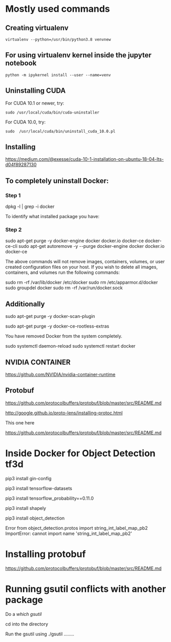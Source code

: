 # Mostly used commands

## Creating virtualenv
```
virtualenv --python=/usr/bin/python3.8 venvnew
```

## For using virtualenv kernel inside the jupyter notebook
```
python -m ipykernel install --user --name=venv
```

## Uninstalling CUDA


For CUDA 10.1 or newer, try:
```
sudo /usr/local/cuda/bin/cuda-uninstaller
```

For CUDA 10.0, try:
```
sudo  /usr/local/cuda/bin/uninstall_cuda_10.0.pl
```

## Installing

https://medium.com/@exesse/cuda-10-1-installation-on-ubuntu-18-04-lts-d04f89287130



## To completely uninstall Docker:

### Step 1

dpkg -l | grep -i docker

To identify what installed package you have:

### Step 2

sudo apt-get purge -y docker-engine docker docker.io docker-ce docker-ce-cli
sudo apt-get autoremove -y --purge docker-engine docker docker.io docker-ce  

The above commands will not remove images, containers, volumes, or user created configuration files on your host. If you wish to delete all images, containers, and volumes run the following commands:

sudo rm -rf /var/lib/docker /etc/docker
sudo rm /etc/apparmor.d/docker
sudo groupdel docker
sudo rm -rf /var/run/docker.sock

## Additionally

sudo apt-get purge -y docker-scan-plugin

sudo apt-get purge -y docker-ce-rootless-extras


You have removed Docker from the system completely.


sudo systemctl daemon-reload
sudo systemctl restart docker

## NVIDIA CONTAINER
https://github.com/NVIDIA/nvidia-container-runtime

## Protobuf

https://github.com/protocolbuffers/protobuf/blob/master/src/README.md

http://google.github.io/proto-lens/installing-protoc.html

This one here

https://github.com/protocolbuffers/protobuf/blob/master/src/README.md




# Inside Docker for Object Detection tf3d

pip3 install gin-config

pip3 install tensorflow-datasets

pip3 install tensorflow_probability==0.11.0

pip3 install shapely

pip3 install object_detection

Error
    from object_detection.protos import string_int_label_map_pb2
ImportError: cannot import name 'string_int_label_map_pb2'


# Installing protobuf
https://github.com/protocolbuffers/protobuf/blob/master/src/README.md

# Running gsutil conflicts with another package

Do a *which gsutil*

cd into the directory 

Run the gsutil using ./gsutil ........
